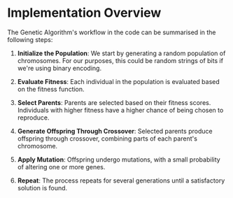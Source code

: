 # Implementation Overview

The Genetic Algorithm's workflow in the code can be summarised in the following steps:

1. **Initialize the Population**: We start by generating a random population of chromosomes. For our purposes, this could be random strings of bits if we're using binary encoding.

2. **Evaluate Fitness**: Each individual in the population is evaluated based on the fitness function.

3. **Select Parents**: Parents are selected based on their fitness scores. Individuals with higher fitness have a higher chance of being chosen to reproduce.

4. **Generate Offspring Through Crossover**: Selected parents produce offspring through crossover, combining parts of each parent's chromosome.

5. **Apply Mutation**: Offspring undergo mutations, with a small probability of altering one or more genes.

6. **Repeat**: The process repeats for several generations until a satisfactory solution is found.

